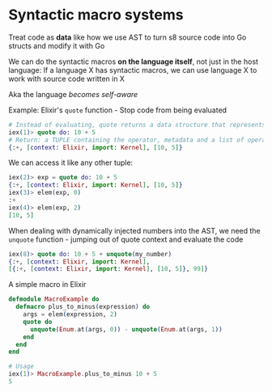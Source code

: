 # Syntactic macro systems

Treat code as **data** like how we use AST to turn s8 source code into Go structs and modify it with Go

We can do the syntactic macros **on the language itself**, not just in the host language: If a language X has syntactic macros, we can use language X to work with source code written in X

Aka the language _becomes self-aware_

Example: Elixir's `quote` function - Stop code from being evaluated

```elixir
# Instead of evaluating, quote returns a data structure that represents this expression
iex(1)> quote do: 10 + 5
# Return: a TUPLE containing the operator, metadata and a list of operands
{:+, [context: Elixir, import: Kernel], [10, 5]}
```

We can access it like any other tuple:

```elixir
iex(2)> exp = quote do: 10 + 5
{:+, [context: Elixir, import: Kernel], [10, 5]}
iex(3)> elem(exp, 0)
:+
iex(4)> elem(exp, 2)
[10, 5]
```

When dealing with dynamically injected numbers into the AST, we need the `unquote` function - jumping out of quote context and evaluate the code

```elixir
iex(8)> quote do: 10 + 5 + unquote(my_number)
{:+, [context: Elixir, import: Kernel],
[{:+, [context: Elixir, import: Kernel], [10, 5]}, 99]}
```

A simple macro in Elixir

```elixir
defmodule MacroExample do
  defmacro plus_to_minus(expression) do
    args = elem(expression, 2)
    quote do
      unquote(Enum.at(args, 0)) - unquote(Enum.at(args, 1))
    end
  end
end

# Usage
iex(1)> MacroExample.plus_to_minus 10 + 5
5
```
